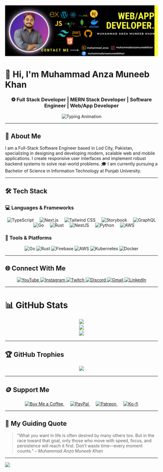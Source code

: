 ![Design and Development](https://raw.githubusercontent.com/muhammadanzamuneebkhan/muhammadanzamuneebkhan/master/githubbanner.jpg)

# 👋 Hi, I'm Muhammad Anza Muneeb Khan  

<h3 align="center">
❂ Full Stack Developer | MERN Stack Developer | Software Engineer | Web/App Developer
</h3>

<p align="center">
  <img 
    src="https://readme-typing-svg.demolab.com?font=Fira+Code&size=22&pause=1000&color=16A34A&center=true&vCenter=true&width=800&lines=Full-Stack+Developer+at+InventorX;MERN+Stack+Developer;Building+Real-World+Projects;Software+Engineer" 
    alt="Typing Animation" 
  />
</p>

---

## 📜 About Me  
I am a Full-Stack Software Engineer based in Lod City, Pakistan, specializing in designing and developing modern, scalable web and mobile applications. I create responsive user interfaces and implement robust backend systems to solve real-world problems. 🎓 I am currently pursuing a Bachelor of Science in Information Technology at Punjab University.

---

## 🛠 Tech Stack  

### 💻 Languages & Frameworks  
<div align="center">
  <img src="https://skillicons.dev/icons?i=ts" height="60" alt="TypeScript"  />
  <img width="12" />
  <img src="https://skillicons.dev/icons?i=nextjs" height="60" alt="Next.js"  />
  <img width="12" />
  <img src="https://skillicons.dev/icons?i=tailwind" height="60" alt="Tailwind CSS"  />
  <img width="12" />
  <img src="https://cdn.jsdelivr.net/gh/devicons/devicon/icons/storybook/storybook-original.svg" height="60" alt="Storybook"  />
  <img width="12" />
  <img src="https://skillicons.dev/icons?i=graphql" height="60" alt="GraphQL"  />
  <img width="12" />
  <img src="https://skillicons.dev/icons?i=go" height="60" alt="Go"  />
  <img width="12" />
  <img src="https://skillicons.dev/icons?i=rust" height="60" alt="Rust"  />
  <img width="12" />
  <img src="https://skillicons.dev/icons?i=nestjs" height="60" alt="NestJS"  />
  <img width="12" />
  <img src="https://skillicons.dev/icons?i=py" height="60" alt="Python"  />
  <img width="12" />
  <img src="https://skillicons.dev/icons?i=aws" height="60" alt="AWS"  />
</div>

### 🔧 Tools & Platforms  
<p align="center">
  <img src="https://cdn.jsdelivr.net/gh/devicons/devicon/icons/go/go-original-wordmark.svg" height="40" alt="Go" />
  <img src="https://cdn.jsdelivr.net/gh/devicons/devicon/icons/rust/rust-original.svg" height="40" alt="Rust" />
  <img src="https://cdn.jsdelivr.net/gh/devicons/devicon/icons/firebase/firebase-plain-wordmark.svg" height="40" alt="Firebase" />
  <img src="https://cdn.jsdelivr.net/gh/devicons/devicon/icons/amazonwebservices/amazonwebservices-line-wordmark.svg" height="40" alt="AWS" />
  <img src="https://cdn.jsdelivr.net/gh/devicons/devicon/icons/kubernetes/kubernetes-plain.svg" height="40" alt="Kubernetes" />
  <img src="https://cdn.jsdelivr.net/gh/devicons/devicon/icons/docker/docker-plain-wordmark.svg" height="40" alt="Docker" />
</p>

---

## 🌐 Connect With Me  
<div align="center">
  <a href="https://www.youtube.com/yourusername" target="_blank">
    <img src="https://img.shields.io/static/v1?message=YouTube&logo=youtube&label=&color=FF0000&logoColor=white&style=for-the-badge" height="35" alt="YouTube" />
  </a>
  <a href="https://www.instagram.com/yourusername" target="_blank">
    <img src="https://img.shields.io/static/v1?message=Instagram&logo=instagram&label=&color=E4405F&logoColor=white&style=for-the-badge" height="35" alt="Instagram" />
  </a>
  <a href="https://www.twitch.tv/yourusername" target="_blank">
    <img src="https://img.shields.io/static/v1?message=Twitch&logo=twitch&label=&color=9146FF&logoColor=white&style=for-the-badge" height="35" alt="Twitch" />
  </a>
  <a href="https://discord.com/users/yourusername" target="_blank">
    <img src="https://img.shields.io/static/v1?message=Discord&logo=discord&label=&color=7289DA&logoColor=white&style=for-the-badge" height="35" alt="Discord" />
  </a>
  <a href="mailto:your.email@example.com" target="_blank">
    <img src="https://img.shields.io/static/v1?message=Gmail&logo=gmail&label=&color=D14836&logoColor=white&style=for-the-badge" height="35" alt="Gmail" />
  </a>
  <a href="https://www.linkedin.com/in/yourusername" target="_blank">
    <img src="https://img.shields.io/static/v1?message=LinkedIn&logo=linkedin&label=&color=0077B5&logoColor=white&style=for-the-badge" height="35" alt="LinkedIn" />
  </a>
</div>


---

# 📊 GitHub Stats
<div align="center">
  <img src="https://github-readme-stats.vercel.app/api?username=muhammadanzamuneebkhan&theme=dark&hide_border=true&include_all_commits=false&count_private=false" />
  <br/>
  <img src="https://nirzak-streak-stats.vercel.app/?user=muhammadanzamuneebkhan&theme=dark&hide_border=true" />
  <br/>
  <img src="https://github-readme-stats.vercel.app/api/top-langs/?username=muhammadanzamuneebkhan&theme=dark&hide_border=true&include_all_commits=false&count_private=false&layout=compact" />
</div>

---

## 🏆 GitHub Trophies
<div align="center">
  <img src="https://github-profile-trophy.vercel.app/?username=muhammadanzamuneebkhan&theme=radical&no-frame=false&no-bg=true&margin-w=4" />
</div>

---

## 🪙 Support Me

<p align="center">
  <a href="https://buymeacoffee.com/yourusername">
    <img height="28" src="https://img.shields.io/badge/Buy%20Me%20a%20Coffee-ffdd00?style=for-the-badge&logo=buy-me-a-coffee&logoColor=black" alt="Buy Me a Coffee">
  </a>
  &nbsp;&nbsp;&nbsp;&nbsp;
  <a href="https://paypal.me/yourusername">
    <img height="28" src="https://img.shields.io/badge/PayPal-00457C?style=for-the-badge&logo=paypal&logoColor=white" alt="PayPal">
  </a>
  &nbsp;&nbsp;&nbsp;&nbsp;
  <a href="https://www.patreon.com/yourusername">
    <img height="28" src="https://img.shields.io/badge/Patreon-F96854?style=for-the-badge&logo=patreon&logoColor=white" alt="Patreon">
  </a>
  &nbsp;&nbsp;&nbsp;&nbsp;
  <a href="https://ko-fi.com/yourusername">
    <img height="28" src="https://img.shields.io/badge/Ko--fi-F16061?style=for-the-badge&logo=ko-fi&logoColor=white" alt="Ko-fi">
  </a>
</p>


---

## 🧠 My Guiding Quote  
> "What you want in life is often desired by many others too. But in the race toward that goal, only those who move with speed, focus, and persistence will reach it first. Don’t waste time—every moment counts." – *Muhammad Anza Muneeb Khan*  

---

[![](https://visitcount.itsvg.in/api?id=muhammadanzamuneebkhan&icon=0&color=0)](https://visitcount.itsvg.in)

